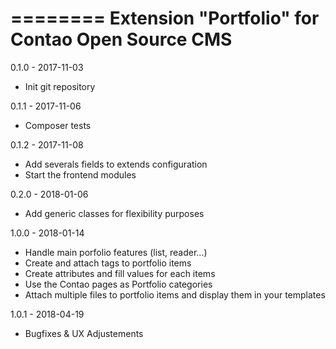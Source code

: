 ========
Extension "Portfolio" for Contao Open Source CMS
========

0.1.0 - 2017-11-03
- Init git repository

0.1.1 - 2017-11-06
- Composer tests

0.1.2 - 2017-11-08
- Add severals fields to extends configuration
- Start the frontend modules

0.2.0 - 2018-01-06
- Add generic classes for flexibility purposes

1.0.0 - 2018-01-14
- Handle main porfolio features (list, reader...)
- Create and attach tags to portfolio items
- Create attributes and fill values for each items
- Use the Contao pages as Portfolio categories
- Attach multiple files to portfolio items and display them in your templates

1.0.1 - 2018-04-19
- Bugfixes & UX Adjustements